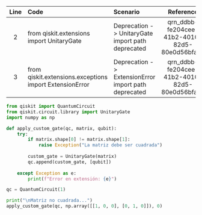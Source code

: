 | Line | Code | Scenario | Reference | Artifact | Refactoring |
| :--: | :--- | :------- | :-------: | :------- | :---------- |
| 2 | from qiskit.extensions import UnitaryGate | Deprecation -> UnitaryGate import path deprecated | qrn_ddbb-fe204cee-41b2-4010-82d5-80e0d56bfae3 | qiskit.extensions.UnitaryGate | from qiskit.circuit.library import UnitaryGate |
| 3 | from qiskit.extensions.exceptions import ExtensionError | Deprecation -> ExtensionError import path deprecated | qrn_ddbb-fe204cee-41b2-4010-82d5-80e0d56bfae3 | qiskit.extensions.exceptions.ExtensionError |  |

```python
from qiskit import QuantumCircuit
from qiskit.circuit.library import UnitaryGate
import numpy as np

def apply_custom_gate(qc, matrix, qubit):
    try:
        if matrix.shape[0] != matrix.shape[1]:
            raise Exception("La matriz debe ser cuadrada")
            
        custom_gate = UnitaryGate(matrix)
        qc.append(custom_gate, [qubit])
        
    except Exception as e:
        print(f"Error en extensión: {e}")

qc = QuantumCircuit(1)

print("\nMatriz no cuadrada...")
apply_custom_gate(qc, np.array([[1, 0, 0], [0, 1, 0]]), 0)
```